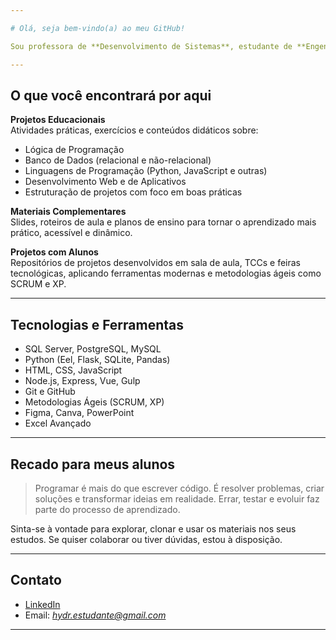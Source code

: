 ```yaml
---

# Olá, seja bem-vindo(a) ao meu GitHub!

Sou professora de **Desenvolvimento de Sistemas**, estudante de **Engenharia de Software** e apaixonada por **banco de dados**, com foco em **SQL Server**. Aqui compartilho projetos, materiais de aula e atividades voltadas ao ensino técnico e aprofundamento em programação, banco de dados e desenvolvimento de aplicações.

---
```


## O que você encontrará por aqui

**Projetos Educacionais**  
Atividades práticas, exercícios e conteúdos didáticos sobre:
- Lógica de Programação
- Banco de Dados (relacional e não-relacional)
- Linguagens de Programação (Python, JavaScript e outras)
- Desenvolvimento Web e de Aplicativos
- Estruturação de projetos com foco em boas práticas

**Materiais Complementares**  
Slides, roteiros de aula e planos de ensino para tornar o aprendizado mais prático, acessível e dinâmico.

**Projetos com Alunos**  
Repositórios de projetos desenvolvidos em sala de aula, TCCs e feiras tecnológicas, aplicando ferramentas modernas e metodologias ágeis como SCRUM e XP.

---

## Tecnologias e Ferramentas

- SQL Server, PostgreSQL, MySQL
- Python (Eel, Flask, SQLite, Pandas)
- HTML, CSS, JavaScript
- Node.js, Express, Vue, Gulp
- Git e GitHub
- Metodologias Ágeis (SCRUM, XP)
- Figma, Canva, PowerPoint
- Excel Avançado

---

## Recado para meus alunos

> Programar é mais do que escrever código. É resolver problemas, criar soluções e transformar ideias em realidade. Errar, testar e evoluir faz parte do processo de aprendizado.

Sinta-se à vontade para explorar, clonar e usar os materiais nos seus estudos. Se quiser colaborar ou tiver dúvidas, estou à disposição.

---

## Contato

- [LinkedIn](https://www.linkedin.com/in/helen-yohanna-ventura-della-roveri-6a1aa3219/)  
- Email: *hydr.estudante@gmail.com*

---
